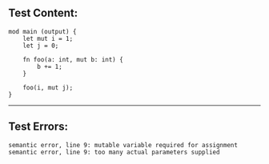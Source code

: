 
Test Content: 
-------------------------
```
mod main (output) { 
    let mut i = 1;
    let j = 0;

    fn foo(a: int, mut b: int) {
        b += 1;
    }

    foo(i, mut j);
}
```
------------------------

Test Errors:
-------------------------
```
semantic error, line 9: mutable variable required for assignment
semantic error, line 9: too many actual parameters supplied
```
